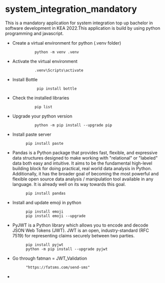 # system_integration_mandatory
This is a mandatory application for system integration top up bachelor in software development in KEA 2022.This application is build by using python programming and javascript.


* Create a virtual environment for python (.venv folder)

                python -m venv .venv

* Activate the virtual environment

                .venv\Scripts\activate
* Install Bottle 

                 pip install bottle

* Check the installed libraries

                pip list

* Upgrade your python version

                python -m pip install --upgrade pip

* Install paste server 

            pip install paste

* Pandas is a Python package that provides fast, flexible, and expressive data structures designed to make working  with "relational" or "labeled" data both easy and intuitive. It aims to be the fundamental high-level building block for doing practical, real world data analysis in Python. Additionally, it has the broader goal of becoming the most powerful and flexible open source data analysis / manipulation tool available in any language. It is already well on its way towards this goal.

            pip install pandas

* Install and update emoji in python

            pip install emoji
            pip install emoji --upgrade

* PyJWT is a Python library which allows you to encode and decode JSON Web Tokens (JWT). JWT is an open, industry-standard (RFC 7519) for representing claims securely between two parties.

            pip install pyjwt
            python -m pip install --upgrade pyjwt

* Go through fatman = JWT_Validation

            "https://fatsms.com/send-sms" 

* 
